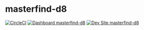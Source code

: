 # masterfind-d8

[![CircleCI](https://circleci.com/gh/malkouna/masterfind-d8.svg?style=shield)](https://circleci.com/gh/malkouna/masterfind-d8)
[![Dashboard masterfind-d8](https://img.shields.io/badge/dashboard-masterfind_d8-yellow.svg)](https://dashboard.pantheon.io/sites/6d468630-301d-41c1-8a4a-82768a4e2081#dev/code)
[![Dev Site masterfind-d8](https://img.shields.io/badge/site-masterfind_d8-blue.svg)](http://dev-masterfind-d8.pantheonsite.io/)